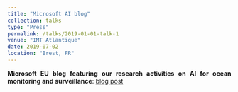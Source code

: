 ```yaml
---
title: "Microsoft AI blog"
collection: talks
type: "Press"
permalink: /talks/2019-01-01-talk-1
venue: "IMT Atlantique"
date: 2019-07-02
location: "Brest, FR"
---
```


<div style="text-align: justify"> 
<strong>Microsoft EU blog featuring our research activities on AI for ocean monitoring and surveillance</strong>: <a href="https://news.microsoft.com/fr-fr/features/ia-oceans/">blog post</a>
</div>




